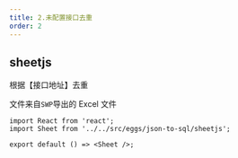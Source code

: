 ```yaml
---
title: 2.未配置接口去重
order: 2
---
```


## sheetjs

根据【接口地址】去重

文件来自`SWP`导出的 Excel 文件

```tsx
import React from 'react';
import Sheet from '../../src/eggs/json-to-sql/sheetjs';

export default () => <Sheet />;
```
